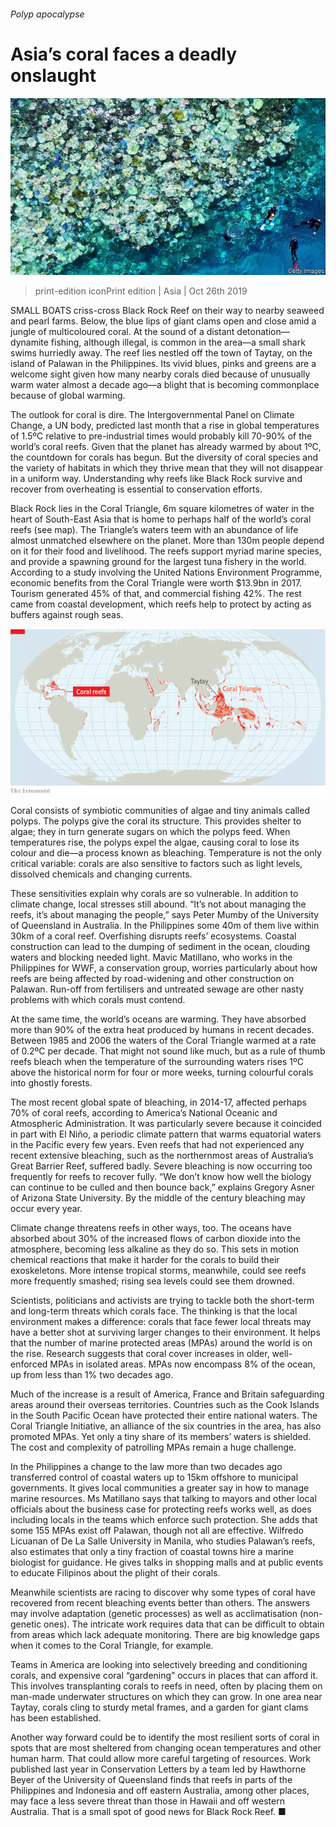 ###### Polyp apocalypse

# Asia’s coral faces a deadly onslaught 

![image](images/20191026_ASP001_0.jpg) 

> print-edition iconPrint edition | Asia | Oct 26th 2019 

SMALL BOATS criss-cross Black Rock Reef on their way to nearby seaweed and pearl farms. Below, the blue lips of giant clams open and close amid a jungle of multicoloured coral. At the sound of a distant detonation—dynamite fishing, although illegal, is common in the area—a small shark swims hurriedly away. The reef lies nestled off the town of Taytay, on the island of Palawan in the Philippines. Its vivid blues, pinks and greens are a welcome sight given how many nearby corals died because of unusually warm water almost a decade ago—a blight that is becoming commonplace because of global warming. 

The outlook for coral is dire. The Intergovernmental Panel on Climate Change, a UN body, predicted last month that a rise in global temperatures of 1.5ºC relative to pre-industrial times would probably kill 70-90% of the world’s coral reefs. Given that the planet has already warmed by about 1ºC, the countdown for corals has begun. But the diversity of coral species and the variety of habitats in which they thrive mean that they will not disappear in a uniform way. Understanding why reefs like Black Rock survive and recover from overheating is essential to conservation efforts. 

Black Rock lies in the Coral Triangle, 6m square kilometres of water in the heart of South-East Asia that is home to perhaps half of the world’s coral reefs (see map). The Triangle’s waters teem with an abundance of life almost unmatched elsewhere on the planet. More than 130m people depend on it for their food and livelihood. The reefs support myriad marine species, and provide a spawning ground for the largest tuna fishery in the world. According to a study involving the United Nations Environment Programme, economic benefits from the Coral Triangle were worth $13.9bn in 2017. Tourism generated 45% of that, and commercial fishing 42%. The rest came from coastal development, which reefs help to protect by acting as buffers against rough seas. 

![image](images/20191026_ASM968.png) 

Coral consists of symbiotic communities of algae and tiny animals called polyps. The polyps give the coral its structure. This provides shelter to algae; they in turn generate sugars on which the polyps feed. When temperatures rise, the polyps expel the algae, causing coral to lose its colour and die—a process known as bleaching. Temperature is not the only critical variable: corals are also sensitive to factors such as light levels, dissolved chemicals and changing currents. 

These sensitivities explain why corals are so vulnerable. In addition to climate change, local stresses still abound. “It’s not about managing the reefs, it’s about managing the people,” says Peter Mumby of the University of Queensland in Australia. In the Philippines some 40m of them live within 30km of a coral reef. Overfishing disrupts reefs’ ecosystems. Coastal construction can lead to the dumping of sediment in the ocean, clouding waters and blocking needed light. Mavic Matillano, who works in the Philippines for WWF, a conservation group, worries particularly about how reefs are being affected by road-widening and other construction on Palawan. Run-off from fertilisers and untreated sewage are other nasty problems with which corals must contend. 

At the same time, the world’s oceans are warming. They have absorbed more than 90% of the extra heat produced by humans in recent decades. Between 1985 and 2006 the waters of the Coral Triangle warmed at a rate of 0.2ºC per decade. That might not sound like much, but as a rule of thumb reefs bleach when the temperature of the surrounding waters rises 1ºC above the historical norm for four or more weeks, turning colourful corals into ghostly forests. 

The most recent global spate of bleaching, in 2014-17, affected perhaps 70% of coral reefs, according to America’s National Oceanic and Atmospheric Administration. It was particularly severe because it coincided in part with El Niño, a periodic climate pattern that warms equatorial waters in the Pacific every few years. Even reefs that had not experienced any recent extensive bleaching, such as the northernmost areas of Australia’s Great Barrier Reef, suffered badly. Severe bleaching is now occurring too frequently for reefs to recover fully. “We don’t know how well the biology can continue to be culled and then bounce back,” explains Gregory Asner of Arizona State University. By the middle of the century bleaching may occur every year. 

Climate change threatens reefs in other ways, too. The oceans have absorbed about 30% of the increased flows of carbon dioxide into the atmosphere, becoming less alkaline as they do so. This sets in motion chemical reactions that make it harder for the corals to build their exoskeletons. More intense tropical storms, meanwhile, could see reefs more frequently smashed; rising sea levels could see them drowned. 

Scientists, politicians and activists are trying to tackle both the short-term and long-term threats which corals face. The thinking is that the local environment makes a difference: corals that face fewer local threats may have a better shot at surviving larger changes to their environment. It helps that the number of marine protected areas (MPAs) around the world is on the rise. Research suggests that coral cover increases in older, well-enforced MPAs in isolated areas. MPAs now encompass 8% of the ocean, up from less than 1% two decades ago. 

Much of the increase is a result of America, France and Britain safeguarding areas around their overseas territories. Countries such as the Cook Islands in the South Pacific Ocean have protected their entire national waters. The Coral Triangle Initiative, an alliance of the six countries in the area, has also promoted MPAs. Yet only a tiny share of its members’ waters is shielded. The cost and complexity of patrolling MPAs remain a huge challenge. 

In the Philippines a change to the law more than two decades ago transferred control of coastal waters up to 15km offshore to municipal governments. It gives local communities a greater say in how to manage marine resources. Ms Matillano says that talking to mayors and other local officials about the business case for protecting reefs works well, as does including locals in the teams which enforce such protection. She adds that some 155 MPAs exist off Palawan, though not all are effective. Wilfredo Licuanan of De La Salle University in Manila, who studies Palawan’s reefs, also estimates that only a tiny fraction of coastal towns hire a marine biologist for guidance. He gives talks in shopping malls and at public events to educate Filipinos about the plight of their corals. 

Meanwhile scientists are racing to discover why some types of coral have recovered from recent bleaching events better than others. The answers may involve adaptation (genetic processes) as well as acclimatisation (non-genetic ones). The intricate work requires data that can be difficult to obtain from areas which lack adequate monitoring. There are big knowledge gaps when it comes to the Coral Triangle, for example. 

Teams in America are looking into selectively breeding and conditioning corals, and expensive coral “gardening” occurs in places that can afford it. This involves transplanting corals to reefs in need, often by placing them on man-made underwater structures on which they can grow. In one area near Taytay, corals cling to sturdy metal frames, and a garden for giant clams has been established. 

Another way forward could be to identify the most resilient sorts of coral in spots that are most sheltered from changing ocean temperatures and other human harm. That could allow more careful targeting of resources. Work published last year in Conservation Letters by a team led by Hawthorne Beyer of the University of Queensland finds that reefs in parts of the Philippines and Indonesia and off eastern Australia, among other places, may face a less severe threat than those in Hawaii and off western Australia. That is a small spot of good news for Black Rock Reef. ■ 

